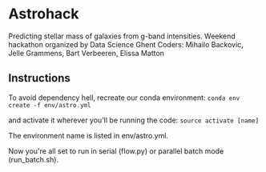# Astrohack
Predicting stellar mass of galaxies from g-band intensities. Weekend hackathon organized by Data Science Ghent
Coders: Mihailo Backovic, Jelle Grammens, Bart Verbeeren, Elissa Matton

## Instructions

To avoid dependency hell, recreate our conda environment:
`conda env create -f env/astro.yml`

and activate it wherever you'll be running the code:
`source activate [name]`

The environment name is listed in env/astro.yml.

Now you're all set to run in serial (flow.py) or parallel batch mode (run_batch.sh).

